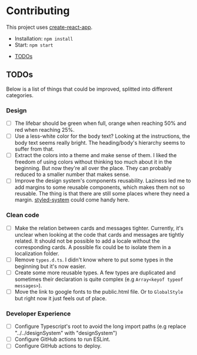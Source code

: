 # Contributing

This project uses [create-react-app](https://create-react-app.dev/).

- Installation: `npm install`
- Start: `npm start`

* [TODOs](#todos)

## TODOs

Below is a list of things that could be improved, splitted into different categories.

### Design

- [ ] The lifebar should be green when full, orange when reaching 50% and red when reaching 25%.
- [ ] Use a less-white color for the body text? Looking at the instructions, the body text seems really bright. The heading/body's hierarchy seems to suffer from that.
- [ ] Extract the colors into a theme and make sense of them. I liked the freedom of using colors without thinking too much about it in the beginning. But now they're all over the place. They can probably reduced to a smaller number that makes sense.
- [ ] Improve the design system's components reusability. Laziness led me to add margins to some reusable components, which makes them not so reusable. The thing is that there are still some places where they need a margin. [styled-system](https://styled-system.com/) could come handy here.

### Clean code

- [ ] Make the relation between cards and messages tighter. Currently, it's unclear when looking at the code that cards and messages are tightly related. It should not be possible to add a locale without the corresponding cards. A possible fix could be to isolate them in a localization folder.
- [ ] Remove `types.d.ts`. I didn't know where to put some types in the beginning but it's now easier.
- [ ] Create some more reusable types. A few types are duplicated and sometimes their declaration is quite complex (e.g `Array<keyof typeof messages>`).
- [ ] Move the link to google fonts to the public.html file. Or to `GlobalStyle` but right now it just feels out of place.

### Developer Experience

- [ ] Configure Typescript's root to avoid the long import paths (e.g replace "../../designSystem" with "designSystem")
- [ ] Configure GitHub actions to run ESLint.
- [ ] Configure GitHub actions to deploy.
